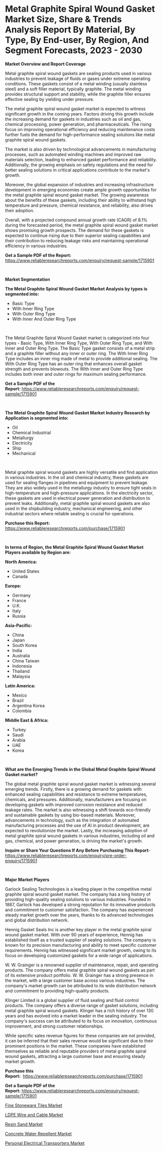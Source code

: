 <p><h1>Metal Graphite Spiral Wound Gasket Market Size, Share & Trends Analysis Report By Material, By Type, By End-user, By Region, And Segment Forecasts, 2023 - 2030</h1></p><p><strong>Market Overview and Report Coverage</strong></p>
<p><p>Metal graphite spiral wound gaskets are sealing products used in various industries to prevent leakage of fluids or gases under extreme operating conditions. These gaskets consist of a metal winding (usually stainless steel) and a soft filler material, typically graphite. The metal winding provides structural support and stability, while the graphite filler ensures effective sealing by yielding under pressure.</p><p>The metal graphite spiral wound gasket market is expected to witness significant growth in the coming years. Factors driving this growth include the increasing demand for gaskets in industries such as oil and gas, chemical processing, power generation, and pharmaceuticals. The rising focus on improving operational efficiency and reducing maintenance costs further fuels the demand for high-performance sealing solutions like metal graphite spiral wound gaskets.</p><p>The market is also driven by technological advancements in manufacturing processes, such as automated winding machines and improved raw materials selection, leading to enhanced gasket performance and reliability. Additionally, the growing emphasis on safety regulations and the need for better sealing solutions in critical applications contribute to the market's growth.</p><p>Moreover, the global expansion of industries and increasing infrastructure development in emerging economies create ample growth opportunities for the metal graphite spiral wound gasket market. The growing awareness about the benefits of these gaskets, including their ability to withstand high temperature and pressure, chemical resistance, and reliability, also drives their adoption.</p><p>Overall, with a projected compound annual growth rate (CAGR) of 8.1% during the forecasted period, the metal graphite spiral wound gasket market shows promising growth prospects. The demand for these gaskets is expected to continue rising due to their superior sealing capabilities and their contribution to reducing leakage risks and maintaining operational efficiency in various industries.</p></p>
<p><strong>Get a Sample PDF of the Report:</strong> <a href="https://www.reliableresearchreports.com/enquiry/request-sample/1715901">https://www.reliableresearchreports.com/enquiry/request-sample/1715901</a></p>
<p>&nbsp;</p>
<p><strong>Market Segmentation</strong></p>
<p><strong>The Metal Graphite Spiral Wound Gasket Market Analysis by types is segmented into:</strong></p>
<p><ul><li>Basic Type</li><li>With Inner Ring Type</li><li>With Outer Ring Type</li><li>With Inner And Outer Ring Type</li></ul></p>
<p>&nbsp;</p>
<p><p>The Metal Graphite Spiral Wound Gasket market is categorized into four types - Basic Type, With Inner Ring Type, With Outer Ring Type, and With Inner and Outer Ring Type. The Basic Type gasket consists of a metal strip and a graphite filler without any inner or outer ring. The With Inner Ring Type includes an inner ring made of metal to provide additional sealing. The With Outer Ring Type has an outer ring that enhances overall gasket strength and prevents blowouts. The With Inner and Outer Ring Type includes both inner and outer rings for maximum sealing performance.</p></p>
<p><strong>Get a Sample PDF of the Report:</strong>&nbsp;<a href="https://www.reliableresearchreports.com/enquiry/request-sample/1715901">https://www.reliableresearchreports.com/enquiry/request-sample/1715901</a></p>
<p>&nbsp;</p>
<p><strong>The Metal Graphite Spiral Wound Gasket Market Industry Research by Application is segmented into:</strong></p>
<p><ul><li>Oil</li><li>Chemical Industrial</li><li>Metallurgy</li><li>Electricity</li><li>Ship</li><li>Mechanical</li></ul></p>
<p>&nbsp;</p>
<p><p>Metal graphite spiral wound gaskets are highly versatile and find application in various industries. In the oil and chemical industry, these gaskets are used for sealing flanges in pipelines and equipment to prevent leakage. They are also widely used in the metallurgy industry to ensure tight seals in high-temperature and high-pressure applications. In the electricity sector, these gaskets are used in electrical power generation and distribution to prevent leaks. Additionally, metal graphite spiral wound gaskets are also used in the shipbuilding industry, mechanical engineering, and other industrial sectors where reliable sealing is crucial for operations.</p></p>
<p><strong>Purchase this Report:</strong>&nbsp; <a href="https://www.reliableresearchreports.com/purchase/1715901">https://www.reliableresearchreports.com/purchase/1715901</a></p>
<p>&nbsp;</p>
<p><strong>In terms of Region, the Metal Graphite Spiral Wound Gasket Market Players available by Region are:</strong></p>
<p>
    <p> <strong> North America: </strong>
        <ul>
            <li>United States</li>
            <li>Canada</li>
        </ul>
        </p> 
    <p> <strong> Europe: </strong>
        <ul>
            <li>Germany</li>
            <li>France</li>
            <li>U.K.</li>
            <li>Italy</li>
            <li>Russia</li>
        </ul>
        </p> 
    <p> <strong> Asia-Pacific: </strong>
        <ul>
            <li>China</li>
            <li>Japan</li>
            <li>South Korea</li>
            <li>India</li>
            <li>Australia</li>
            <li>China Taiwan</li>
            <li>Indonesia</li>
            <li>Thailand</li>
            <li>Malaysia</li>
        </ul>
        </p> 
    <p> <strong> Latin America: </strong>
        <ul>
            <li>Mexico</li>
            <li>Brazil</li>
            <li>Argentina Korea</li>
            <li>Colombia</li>
        </ul>
        </p> 
    <p> <strong> Middle East & Africa: </strong>
        <ul>
            <li>Turkey</li>
            <li>Saudi</li>
            <li>Arabia</li>
            <li>UAE</li>
            <li>Korea</li>
        </ul>
    </p>
    </p>
<p>&nbsp;</p>
<p><strong>What are the Emerging Trends in the Global Metal Graphite Spiral Wound Gasket market?</strong></p>
<p><p>The global metal graphite spiral wound gasket market is witnessing several emerging trends. Firstly, there is a growing demand for gaskets with enhanced sealing capabilities and resistance to extreme temperatures, chemicals, and pressures. Additionally, manufacturers are focusing on developing gaskets with improved corrosion resistance and reduced leakage rates. The market is also witnessing a shift towards eco-friendly and sustainable gaskets by using bio-based materials. Moreover, advancements in technology, such as the integration of automated manufacturing processes and the use of AI in product development, are expected to revolutionize the market. Lastly, the increasing adoption of metal graphite spiral wound gaskets in various industries, including oil and gas, chemical, and power generation, is driving the market's growth.</p></p>
<p><strong>Inquire or Share Your Questions If Any Before Purchasing This Report</strong>- <a href="https://www.reliableresearchreports.com/enquiry/pre-order-enquiry/1715901">https://www.reliableresearchreports.com/enquiry/pre-order-enquiry/1715901</a></p>
<p>&nbsp;</p>
<p><strong>Major Market Players</strong></p>
<p><p>Garlock Sealing Technologies is a leading player in the competitive metal graphite spiral wound gasket market. The company has a long history of providing high-quality sealing solutions to various industries. Founded in 1887, Garlock has developed a strong reputation for its innovative products and commitment to customer satisfaction. The company has experienced steady market growth over the years, thanks to its advanced technologies and global distribution network.</p><p>Hennig Gasket Seals Inc is another key player in the metal graphite spiral wound gasket market. With over 90 years of experience, Hennig has established itself as a trusted supplier of sealing solutions. The company is known for its precision manufacturing and ability to meet specific customer requirements. Hennig has witnessed significant market growth, owing to its focus on developing customized gaskets for a wide range of applications.</p><p>W. W. Grainger is a renowned supplier of maintenance, repair, and operating products. The company offers metal graphite spiral wound gaskets as part of its extensive product portfolio. W. W. Grainger has a strong presence in the market, with a large customer base across various industries. The company's market growth can be attributed to its wide distribution network and commitment to providing high-quality products.</p><p>Klinger Limited is a global supplier of fluid sealing and fluid control products. The company offers a diverse range of gasket solutions, including metal graphite spiral wound gaskets. Klinger has a rich history of over 130 years and has evolved into a market leader in the sealing industry. The company's success can be attributed to its focus on innovation, continuous improvement, and strong customer relationships.</p><p>While specific sales revenue figures for these companies are not provided, it can be inferred that their sales revenue would be significant due to their prominent positions in the market. These companies have established themselves as reliable and reputable providers of metal graphite spiral wound gaskets, attracting a large customer base and ensuring steady market growth.</p></p>
<p><strong>Purchase this Report:</strong>&nbsp;&nbsp;<a href="https://www.reliableresearchreports.com/purchase/1715901">https://www.reliableresearchreports.com/purchase/1715901</a></p>
<p></p>
<p><strong>Get a Sample PDF of the Report:</strong>&nbsp;<a href="https://www.reliableresearchreports.com/enquiry/request-sample/1715901">https://www.reliableresearchreports.com/enquiry/request-sample/1715901</a></p>
<p><p><a href="https://medium.com/@zaidjeet11730/fine-stoneware-tiles-market-size-reveals-the-best-marketing-channels-in-global-industry-5244e0ed8ae0">Fine Stoneware Tiles Market</a></p><p><a href="https://github.com/ambrozg/Market-Research-Report-List-1/blob/main/ldpe-wire-and-cable-market.md">LDPE Wire and Cable Market</a></p><p><a href="https://www.linkedin.com/pulse/resin-sand-market-challenges-opportunities-growth-drivers-6mnff/">Resin Sand Market</a></p><p><a href="https://www.linkedin.com/pulse/decoding-concrete-water-repellent-market-deep-dive-tmcgf/">Concrete Water Repellent Market</a></p><p><a href="https://medium.com/@jinkhatum1452/personal-electrical-transporters-market-outlook-industry-overview-and-forecast-2023-to-2030-597743a9a2a5">Personal Electrical Transporters Market</a></p></p>